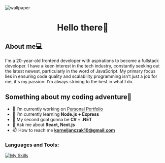 
<img align="center" alt="wallpaper" src="https://images.wallpapersden.com/image/download/small-memory_am1pa2aUmZqaraWkpJRobWllrWdma2U.jpg" />

<h1 align="center">Hello there👋</h1>

<h2 align="left">About me💻</h2>
I'm a 20-year-old frontend developer with aspirations to become a fullstack developer. I have a keen interest in the tech industry, constantly seeking out the latest newest, particularly in the word of JavaScript. My primary focus lies in ensuring code quality and scalability programming isn't just a job for me, it's my passion. I'm always striving to the best in what I do.

<h2 align="left">Something about my coding adventure🤖</h2>

- 🔭 I’m currently working on <a href="https://kornel-janczak.com" target="_blank">Personal Portfolio</a>
- 🌱 I’m currently learning **Node.js + Express**
- 🎯 My second goal gonna be **C# + .NET** 
- 💬 Ask me about **React, Next.js**
- 📫 How to reach me **korneljanczak10@gmail.com**

<p align="left">
</p>

<h3 align="left">Languages and Tools:</h3>
<!-- <p align="left"> <a href="https://www.w3schools.com/css/" target="_blank" rel="noreferrer"> <img src="https://raw.githubusercontent.com/devicons/devicon/master/icons/css3/css3-original-wordmark.svg" alt="css3" width="40" height="40"/> </a><a href="https://www.w3.org/html/" target="_blank" rel="noreferrer"> <img src="https://raw.githubusercontent.com/devicons/devicon/master/icons/html5/html5-original-wordmark.svg" alt="html5" width="40" height="40"/> </a> <a href="https://developer.mozilla.org/en-US/docs/Web/JavaScript" target="_blank" rel="noreferrer"> <img src="https://raw.githubusercontent.com/devicons/devicon/master/icons/javascript/javascript-original.svg" alt="javascript" width="40" height="40"/> </a> <a href="https://www.typescriptlang.org/" target="_blank" rel="noreferrer"> <img src="https://raw.githubusercontent.com/devicons/devicon/master/icons/typescript/typescript-original.svg" alt="typescript" width="40" height="40"/> </a> <a href="https://www.mongodb.com/" target="_blank" rel="noreferrer"> <img src="https://raw.githubusercontent.com/devicons/devicon/master/icons/mongodb/mongodb-original-wordmark.svg" alt="mongodb" width="40" height="40"/> </a> <a href="https://nextjs.org/" target="_blank" rel="noreferrer"> <img src="https://cdn.worldvectorlogo.com/logos/nextjs-2.svg" alt="nextjs" width="40" height="40"/> </a> <a href="https://reactjs.org/" target="_blank" rel="noreferrer"> <img src="https://raw.githubusercontent.com/devicons/devicon/master/icons/react/react-original-wordmark.svg" alt="react" width="40" height="40"/> </a> <a href="https://redux.js.org" target="_blank" rel="noreferrer"> <img src="https://raw.githubusercontent.com/devicons/devicon/master/icons/redux/redux-original.svg" alt="redux" width="40" height="40"/> </a></p> -->

[![My Skills](https://skillicons.dev/icons?i=nextjs,react,ts,js,redux,mongodb,prisma,tailwind,css,git,github&perline=6)](https://skillicons.dev)
